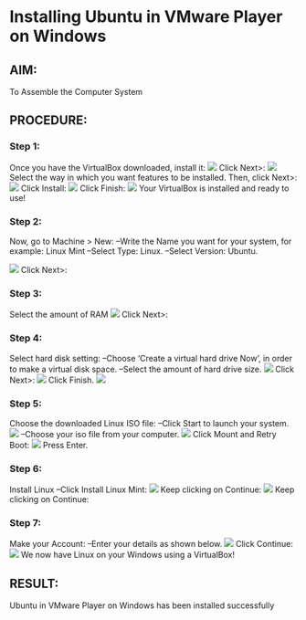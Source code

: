 # Installing Ubuntu in VMware Player on Windows

## AIM:

To Assemble the Computer System

## PROCEDURE:

### Step 1: 
Once you have the VirtualBox downloaded, install it:
![](2.1.png)
Click Next>:
![](2.2.png)
Select the way in which you want features to be installed. Then, click Next>:
![](2.3.png)
Click Install:
![](2.4.png)
Click Finish:
![](2.5.png)
Your VirtualBox is installed and ready to use!

### Step 2: 
Now, go to Machine > New:
–Write the Name you want for your system, for example: Linux Mint
–Select Type: Linux.
–Select Version: Ubuntu.

![](2.6.png)
Click Next>:

### Step 3: 
Select the amount of RAM
![](2.7.png)
Click Next>:

### Step 4: 
Select hard disk setting:
–Choose ‘Create a virtual hard drive Now’, in order to make a virtual disk space.
–Select the amount of hard drive size.
![](2.8.png)
Click Next>:
![](2.9.png)
Click Finish.
![](2.10.png)

### Step 5: 
Choose the downloaded Linux ISO file:
–Click Start to launch your system.
![](2.11.png)
–Choose your iso file from your computer.
![](2.12.png)
Click Mount and Retry Boot:
![](2.13.png)
Press Enter.

### Step 6: 
Install Linux
–Click Install Linux Mint:
![](2.14.png)
Keep clicking on Continue:
![](2.15.png)
Keep clicking on Continue:

### Step 7: 
Make your Account:
–Enter your details as shown below.
![](2.16.png)
Click Continue:
![](2.17.png)
We now have Linux on your Windows using a VirtualBox!


## RESULT:
Ubuntu in VMware Player on Windows has been installed successfully
